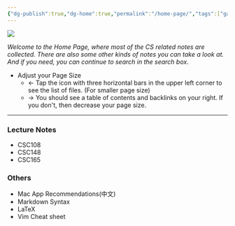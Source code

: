 ```yaml
---
{"dg-publish":true,"dg-home":true,"permalink":"/home-page/","tags":["gardenEntry"],"dgPassFrontmatter":true}
---
```


![](https://i.imgur.com/dlh7s14.jpg)

*Welcome to the Home Page, where most of the CS related notes are collected. There are also some other kinds of notes you can take a look at. And if you need, you can continue to search in the search box.*

* Adjust your Page Size
	- &#8592; Tap the icon with three horizontal bars in the upper left corner to see the list of files. (For smaller page size)
	- &#8594; You should see a table of contents and backlinks on your right. If you don't, then decrease your page size.

---

### Lecture Notes
* CSC108
* CSC148
* CSC165


### Others
* Mac App Recommendations(中文)
* Markdown Syntax
* LaTeX 
* Vim Cheat sheet

